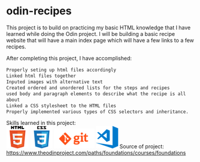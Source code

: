 # odin-recipes


This project is to build on practicing my basic HTML knowledge that I have learned while doing the Odin project. I will be building a basic recipe website that will have a main index page which will have a few links to a few recipes.

After completing this project, I have accomplished:

    Properly seting up html files accordingly
    Linked html files together
    Inputed images with alternative text
    Created ordered and unordered lists for the steps and recipes
    used body and paragraph elements to describe what the recipe is all about
    Linked a CSS stylesheet to the HTML files
    Properly implemented various types of CSS selectors and inheritance.

Skills learned in this project:<br>
![alt html logo](html.png) ![alt css logo](css.png) ![alt git logo](git.png) ![alt vscode logo](vscode.png)
Source of project: https://www.theodinproject.com/paths/foundations/courses/foundations
